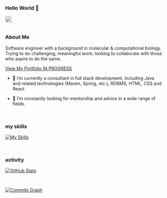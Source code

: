 ### Hello World 👋

<a href="https://www.linkedin.com/in/cordell-browne-b51429184/">
  <img align="left" alt="Abhishek's LinkedIN" width="22px" src="https://raw.githubusercontent.com/peterthehan/peterthehan/master/assets/linkedin.svg" />
</a>
<br />
<br />

### About Me

Software engineer with a background in molecular & computational biology. Trying to do challenging, meaningful work; looking to collaborate with those who aspire to do the same.

[View My Portfolio IN PROGRESS](https://cordxll.github.io/portfolio/)

- 🔭 I’m currently a consultant in full stack development, including Java and related technologies (Maven, Spring, etc.), RDBMS, HTML, CSS and React


- 🤔 I’m constantly looking for mentorship and advice in a wide range of fields.

<br />

### my skills

[![My Skills](https://skillicons.dev/icons?i=java,python,r,js,maven,mysql,html,css,gcp,aws,docker,git,github,bash,vscode,idea)](https://skillicons.dev)

<br />

### activity

<a href="http://www.github.com/cordxll"><img src="https://github-readme-stats.vercel.app/api?username=cordxll&show_icons=true&hide=&count_private=true&include_all_commits=truue&title_color=3382ed&text_color=ffffff&icon_color=facc15&bg_color=181824&hide_border=true&show_icons=true&hide_title=true&border_color=88C0D0&border_radius=20" alt="GitHub Stats" /></a>

<br />

<a href="http://www.github.com/cordxll"><img src="https://activity-graph.herokuapp.com/graph?username=cordxll&bg_color=181824&color=ffffff&line=facc15&point=ffffff&area_color=3382ed&area=true&hide_border=true&hide_title=true&radius=45" alt="Commits Graph" /></a>


